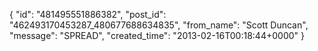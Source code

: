  {
   "id": "481495551886382",
   "post_id": "462493170453287_480677688634835",
   "from_name": "Scott Duncan",
   "message": "SPREAD",
   "created_time": "2013-02-16T00:18:44+0000"
 }
